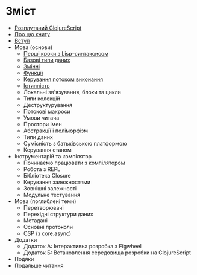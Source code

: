 # Зміст

* [Розплутаний ClojureScript](/README.md)
* [Про цю книгу](/manuscript/01-About-this-book.md)
* [Вступ](/manuscript/02-Introduction.md)
* Мова (основи)
  * [Перші кроки з Lisp–синтаксисом](/manuscript/03-01-First-steps-with-Lisp-syntax.md)
  * [Базові типи даних](/manuscript/03-02-The-base-data-types.md)
  * [Змінні](/manuscript/03-03-Vars.md)
  * [Функції](/manuscript/03-04-Functions.md)
  * [Керування потоком виконання](/manuscript/03-05-Flow-control.md)
  * [Істинність](/manuscript/03-06-Truthiness.md)
  * Локальні зв'язування, блоки та цикли
  * Типи колекцій
  * Деструктурування
  * Потокові макроси
  * Умови читача
  * Простори імен
  * Абстракції і поліморфізм
  * Типи даних
  * Сумісність з батьківською платформою
  * Керування станом
* Інструментарій та компілятор
  * Починаємо працювати з компілятором
  * Робота з REPL
  * Бібліотека Closure
  * Керування залежностями
  * Зовнішні залежності
  * Модульне тестування
* Мова (поглиблені теми)
  * Перетворювачі
  * Перехідні структури даних
  * Метадані
  * Основні протоколи
  * CSP (з core.async)
* Додатки
  * Додаток А: Інтерактивна розробка з Figwheel
  * Додаток Б: Встановлення середовища розробки на ClojureScript
* Подяки
* Подальше читання
